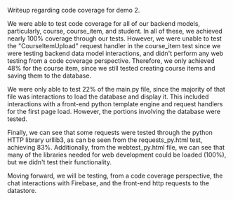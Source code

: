 Writeup regarding code coverage for demo 2.

We were able to test code coverage for all of our backend models, particularly, course, course_item, and student. In all of these, we achieved nearly 100% coverage through our tests. However, we were unable to test the "CourseItemUpload" request handler in the course_item test since we were testing backend data model interactions, and didn't perform any web testing from a code coverage perspective. Therefore, we only achieved 48% for the course item, since we still tested creating course items and saving them to the database. 

We were only able to test 22% of the main.py file, since the majority of that file was interactions to load the database and display it. This included interactions with a front-end python template engine and request handlers for the first page load. However, the portions involving the database were tested. 

Finally, we can see that some requests were tested through the python HTTP library urllib3, as can be seen from the requests_py.html test, achieving 83%. Additionally, from the webtest_py.html file, we can see that many of the libraries needed for web development could be loaded (100%), but we didn't test their functionality. 

Moving forward, we will be testing, from a code coverage perspective, the chat interactions with Firebase, and the front-end http requests to the datastore. 